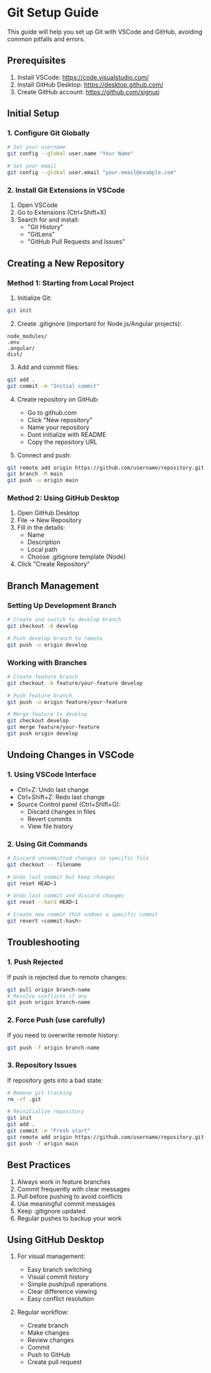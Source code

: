 # Git Setup Guide

This guide will help you set up Git with VSCode and GitHub, avoiding common pitfalls and errors.

## Prerequisites

1. Install VSCode: https://code.visualstudio.com/
2. Install GitHub Desktop: https://desktop.github.com/
3. Create GitHub account: https://github.com/signup

## Initial Setup

### 1. Configure Git Globally

```bash
# Set your username
git config --global user.name "Your Name"

# Set your email
git config --global user.email "your.email@example.com"
```

### 2. Install Git Extensions in VSCode

1. Open VSCode
2. Go to Extensions (Ctrl+Shift+X)
3. Search for and install:
   - "Git History"
   - "GitLens"
   - "GitHub Pull Requests and Issues"

## Creating a New Repository

### Method 1: Starting from Local Project

1. Initialize Git:
```bash
git init
```

2. Create .gitignore (important for Node.js/Angular projects):
```
node_modules/
.env
.angular/
dist/
```

3. Add and commit files:
```bash
git add .
git commit -m "Initial commit"
```

4. Create repository on GitHub:
   - Go to github.com
   - Click "New repository"
   - Name your repository
   - Dont initialize with README
   - Copy the repository URL

5. Connect and push:
```bash
git remote add origin https://github.com/username/repository.git
git branch -M main
git push -u origin main
```

### Method 2: Using GitHub Desktop

1. Open GitHub Desktop
2. File -> New Repository
3. Fill in the details:
   - Name
   - Description
   - Local path
   - Choose .gitignore template (Node)
4. Click "Create Repository"

## Branch Management

### Setting Up Development Branch

```bash
# Create and switch to develop branch
git checkout -b develop

# Push develop branch to remote
git push -u origin develop
```

### Working with Branches

```bash
# Create feature branch
git checkout -b feature/your-feature develop

# Push feature branch
git push -u origin feature/your-feature

# Merge feature to develop
git checkout develop
git merge feature/your-feature
git push origin develop
```

## Undoing Changes in VSCode

### 1. Using VSCode Interface

- Ctrl+Z: Undo last change
- Ctrl+Shift+Z: Redo last change
- Source Control panel (Ctrl+Shift+G):
  - Discard changes in files
  - Revert commits
  - View file history

### 2. Using Git Commands

```bash
# Discard uncommitted changes in specific file
git checkout -- filename

# Undo last commit but keep changes
git reset HEAD~1

# Undo last commit and discard changes
git reset --hard HEAD~1

# Create new commit that undoes a specific commit
git revert <commit-hash>
```

## Troubleshooting

### 1. Push Rejected
If push is rejected due to remote changes:
```bash
git pull origin branch-name
# Resolve conflicts if any
git push origin branch-name
```

### 2. Force Push (use carefully)
If you need to overwrite remote history:
```bash
git push -f origin branch-name
```

### 3. Repository Issues
If repository gets into a bad state:
```bash
# Remove git tracking
rm -rf .git

# Reinitialize repository
git init
git add .
git commit -m "Fresh start"
git remote add origin https://github.com/username/repository.git
git push -f origin main
```

## Best Practices

1. Always work in feature branches
2. Commit frequently with clear messages
3. Pull before pushing to avoid conflicts
4. Use meaningful commit messages
5. Keep .gitignore updated
6. Regular pushes to backup your work

## Using GitHub Desktop

1. For visual management:
   - Easy branch switching
   - Visual commit history
   - Simple push/pull operations
   - Clear difference viewing
   - Easy conflict resolution

2. Regular workflow:
   - Create branch
   - Make changes
   - Review changes
   - Commit
   - Push to GitHub
   - Create pull request
